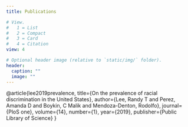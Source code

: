 ```yaml
---
title: Publications

# View.
#   1 = List
#   2 = Compact
#   3 = Card
#   4 = Citation
view: 4

# Optional header image (relative to `static/img/` folder).
header:
  caption: ""
  image: ""
---
```


@article{lee2019prevalence,
  title={On the prevalence of racial discrimination in the United States},
  author={Lee, Randy T and Perez, Amanda D and Boykin, C Malik and Mendoza-Denton, Rodolfo},
  journal={PloS one},
  volume={14},
  number={1},
  year={2019},
  publisher={Public Library of Science}
}
